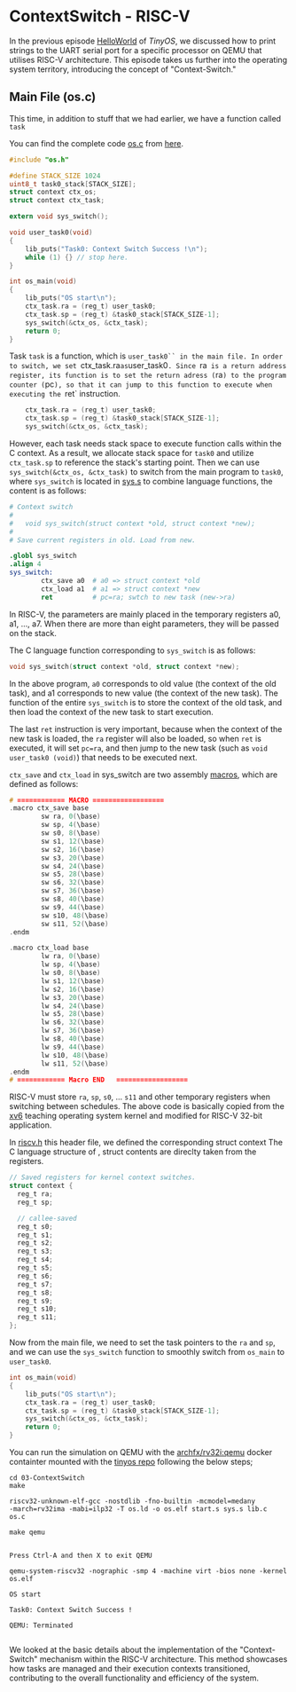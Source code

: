 # ContextSwitch - RISC-V 


In the previous episode [HelloWorld](https://archfx.github.io/posts/2023/08/tinyos1/) of *TinyOS*, we discussed how to print strings to the UART serial port for a specific processor on QEMU that utilises RISC-V architecture. This episode takes us further into the operating system territory, introducing the concept of "Context-Switch."

## Main File (os.c)

This time, in addition to stuff that we had earlier, we have a function called `task`

You can find the complete code [os.c](https://github.com/Archfx/tinyos/blob/master/02-ContextSwitch/os.c) from [here](https://github.com/Archfx/tinyos/tree/master/02-ContextSwitch).

```c
#include "os.h"

#define STACK_SIZE 1024
uint8_t task0_stack[STACK_SIZE];
struct context ctx_os;
struct context ctx_task;

extern void sys_switch();

void user_task0(void)
{
	lib_puts("Task0: Context Switch Success !\n");
	while (1) {} // stop here.
}

int os_main(void)
{
	lib_puts("OS start\n");
	ctx_task.ra = (reg_t) user_task0;
	ctx_task.sp = (reg_t) &task0_stack[STACK_SIZE-1];
	sys_switch(&ctx_os, &ctx_task);
	return 0;
}
```

Task `task` is a function, which is `user_task0`` in the main file. In order to switch, we set `ctx_task.ra` as `user_task0`. Since `ra` is a return address register, its function is to set the return adress (`ra`) to the program counter (`pc`), so that it can jump to this function to execute when executing the `ret` instruction.

```c
	ctx_task.ra = (reg_t) user_task0;
	ctx_task.sp = (reg_t) &task0_stack[STACK_SIZE-1];
	sys_switch(&ctx_os, &ctx_task);
```

However, each task needs stack space to execute function calls within the C context. As a result, we allocate stack space for `task0` and utilize `ctx_task.sp` to reference the stack's starting point.
Then we can use `sys_switch(&ctx_os, &ctx_task)` to switch from the main program to `task0`, where `sys_switch` is located in [sys.s](https://github.com/Archfx/tinyos/blob/master/02-ContextSwitch/sys.s) to combine language functions, the content is as follows:

```s
# Context switch
#
#   void sys_switch(struct context *old, struct context *new);
# 
# Save current registers in old. Load from new.

.globl sys_switch
.align 4
sys_switch:
        ctx_save a0  # a0 => struct context *old
        ctx_load a1  # a1 => struct context *new
        ret          # pc=ra; swtch to new task (new->ra)
```

In RISC-V, the parameters are mainly placed in the temporary registers a0, a1, ..., a7. When there are more than eight parameters, they will be passed on the stack.

The C language function corresponding to `sys_switch` is as follows:

```c
void sys_switch(struct context *old, struct context *new);
```

In the above program, `a0` corresponds to old value (the context of the old task), and a1 corresponds to new value (the context of the new task). The function of the entire `sys_switch` is to store the context of the old task, and then load the context of the new task to start execution.

The last `ret` instruction is very important, because when the context of the new task is loaded, the `ra` register will also be loaded, so when `ret` is executed, it will set `pc=ra`, and then jump to the new task (such as `void user_task0 (void)`) that needs to be executed next.

`ctx_save` and `ctx_load` in sys_switch are two assembly [macros](https://en.wikipedia.org/wiki/Macro_(computer_science)), which are defined as follows:

```c
# ============ MACRO ==================
.macro ctx_save base
        sw ra, 0(\base)
        sw sp, 4(\base)
        sw s0, 8(\base)
        sw s1, 12(\base)
        sw s2, 16(\base)
        sw s3, 20(\base)
        sw s4, 24(\base)
        sw s5, 28(\base)
        sw s6, 32(\base)
        sw s7, 36(\base)
        sw s8, 40(\base)
        sw s9, 44(\base)
        sw s10, 48(\base)
        sw s11, 52(\base)
.endm

.macro ctx_load base
        lw ra, 0(\base)
        lw sp, 4(\base)
        lw s0, 8(\base)
        lw s1, 12(\base)
        lw s2, 16(\base)
        lw s3, 20(\base)
        lw s4, 24(\base)
        lw s5, 28(\base)
        lw s6, 32(\base)
        lw s7, 36(\base)
        lw s8, 40(\base)
        lw s9, 44(\base)
        lw s10, 48(\base)
        lw s11, 52(\base)
.endm
# ============ Macro END   ==================
```

RISC-V must store `ra`, `sp`, `s0`, ... `s11` and other temporary registers when switching between schedules. The above code is basically copied from the [xv6](https://github.com/mit-pdos/xv6-riscv/blob/riscv/kernel/swtch.S) teaching operating system kernel and modified for RISC-V 32-bit application.

In [riscv.h](https://github.com/ccc-c/mini-riscv-os/blob/master/02-ContextSwitch/riscv.h) this header file, we defined the corresponding struct context The C language structure of , struct contents are direclty taken from the registers.

```c
// Saved registers for kernel context switches.
struct context {
  reg_t ra;
  reg_t sp;

  // callee-saved
  reg_t s0;
  reg_t s1;
  reg_t s2;
  reg_t s3;
  reg_t s4;
  reg_t s5;
  reg_t s6;
  reg_t s7;
  reg_t s8;
  reg_t s9;
  reg_t s10;
  reg_t s11;
};
```
Now from the main file, we need to set the task pointers to the `ra` and `sp`, and we can use the `sys_switch` function to smoothly switch from `os_main` to `user_task0`.

```c
int os_main(void)
{
	lib_puts("OS start\n");
	ctx_task.ra = (reg_t) user_task0;
	ctx_task.sp = (reg_t) &task0_stack[STACK_SIZE-1];
	sys_switch(&ctx_os, &ctx_task);
	return 0;
}
```

You can run the simulation on QEMU with the [archfx/rv32i:qemu](https://hub.docker.com/repository/docker/archfx/rv32i/general) docker containter mounted with the [tinyos repo](https://github.com/archfx/tinyos) following the below steps;

```shell
cd 03-ContextSwitch 
make 
```
<code>riscv32-unknown-elf-gcc -nostdlib -fno-builtin -mcmodel=medany -march=rv32ima -mabi=ilp32 -T os.ld -o os.elf start.s sys.s lib.c os.c</code>


```shell
make qemu
```
<code>
Press Ctrl-A and then X to exit QEMU<br>
qemu-system-riscv32 -nographic -smp 4 -machine virt -bios none -kernel os.elf<br>
OS start<br>
Task0: Context Switch Success !<br>
QEMU: Terminated<br>
</code>

We looked at the basic details about the implementation of the "Context-Switch" mechanism within the RISC-V architecture. This method showcases how tasks are managed and their execution contexts transitioned, contributing to the overall functionality and efficiency of the system.